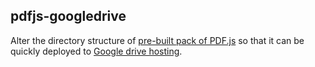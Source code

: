 pdfjs-googledrive
-----------------

Alter the directory structure of [pre-built pack of PDF.js](https://mozilla.github.io/pdf.js/getting_started/#download) so that it can be quickly deployed to [Google drive hosting](https://support.google.com/drive/answer/2881970?hl=en).
